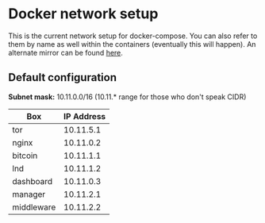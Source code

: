 # Docker network setup

This is the current network setup for docker-compose. You can also refer to them by name as well within the containers (eventually this will happen). An alternate mirror can be found [here](https://github.com/getumbrel/umbrel/wiki/Docker-Compose-networking).

## Default configuration

**Subnet mask:** 10.11.0.0/16 (10.11.* range for those who don't speak CIDR)

Box        | IP Address |
-----------| -----------|
tor        | 10.11.5.1  |
nginx      | 10.11.0.2  |
bitcoin    | 10.11.1.1  |
lnd        | 10.11.1.2  |
dashboard  | 10.11.0.3  |
manager    | 10.11.2.1  |
middleware  | 10.11.2.2 |
